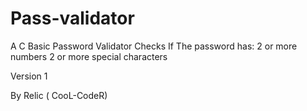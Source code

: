 # Pass-validator

A C Basic Password Validator 
Checks If The password has:
2 or more numbers
2 or more special characters

Version 1

By Relic ( CooL-CodeR)

